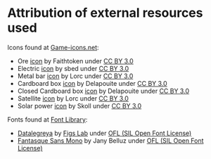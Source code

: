 # Attribution of external resources used
Icons found at [Game-icons.net](https://game-icons.net):
- Ore [icon](https://game-icons.net/1x1/faithtoken/ore.html) by Faithtoken under [CC BY 3.0](http://creativecommons.org/licenses/by/3.0/)
- Electric [icon](https://game-icons.net/1x1/sbed/electric.html) by sbed under [CC BY 3.0](http://creativecommons.org/licenses/by/3.0/)
- Metal bar [icon](https://game-icons.net/1x1/lorc/metal-bar.html) by Lorc under [CC BY 3.0](http://creativecommons.org/licenses/by/3.0/)
- Cardboard box [icon](https://game-icons.net/1x1/delapouite/cardboard-box.html) by Delapouite under [CC BY 3.0](http://creativecommons.org/licenses/by/3.0/)
- Closed Cardboard box [icon](https://game-icons.net/1x1/delapouite/cardboard-box-closed.html) by Delapouite under [CC BY 3.0](http://creativecommons.org/licenses/by/3.0/)
- Satellite [icon](https://game-icons.net/1x1/lorc/sattelite.html) by Lorc under [CC BY 3.0](http://creativecommons.org/licenses/by/3.0/)
- Solar power [icon](https://game-icons.net/1x1/lorc/sattelite.html) by Skoll under [CC BY 3.0](http://creativecommons.org/licenses/by/3.0/)

Fonts found at [Font Library](https://fontlibrary.org):
- [Datalegreya](https://fontlibrary.org/en/font/datalegreya) by [Figs Lab](https://www.figs-lab.com) under [OFL (SIL Open Font License)](http://scripts.sil.org/OFL)
- [Fantasque Sans Mono](https://fontlibrary.org/en/font/fantasque-sans-mono) by Jany Belluz under [OFL (SIL Open Font License)](http://scripts.sil.org/OFL)